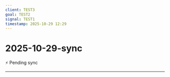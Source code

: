 ```yaml
---
client: TEST3
goal: TEST2
signal: TEST1
timestamp: 2025-10-29 12:29
---
```


# 2025-10-29-sync

⚡ Pending sync




---
